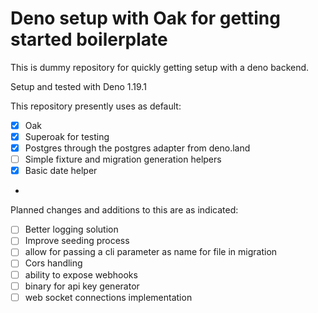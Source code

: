 # Deno setup with Oak for getting started boilerplate

This is dummy repository for quickly getting setup with a deno backend.

Setup and tested with Deno 1.19.1

This repository presently uses as default:

- [x] Oak
- [x] Superoak for testing
- [x] Postgres through the postgres adapter from deno.land
- [ ] Simple fixture and migration generation helpers
- [x] Basic date helper
-

Planned changes and additions to this are as indicated:

- [ ] Better logging solution
- [ ] Improve seeding process
- [ ] allow for passing a cli parameter as name for file in migration
- [ ] Cors handling
- [ ] ability to expose webhooks
- [ ] binary for api key generator
- [ ] web socket connections implementation
